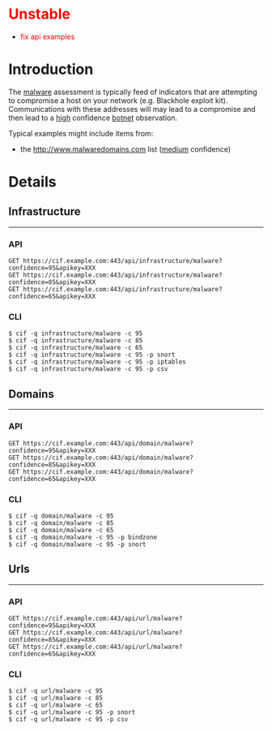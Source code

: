 <font color='red'>
<h1>Unstable</h1>
<ul><li>fix api examples<br>
</font></li></ul>



# Introduction #
The [malware](TaxonomyAssessment_v1#Malware_/_Exploit.md) assessment is typically feed of indicators that are attempting to compromise a host on your network (e.g. Blackhole exploit kit). Communications with these addresses will may lead to a compromise and then lead to a [high](TaxonomyConfidence_v1#85_-_94.md) confidence [botnet](TaxonomyImpact_v0#Botnet.md) observation.

Typical examples might include items from:
  * the http://www.malwaredomains.com list ([medium](TaxonomyConfidence_v1#41_-_74.md) confidence)

# Details #
## Infrastructure ##

---

### API ###
```
GET https://cif.example.com:443/api/infrastructure/malware?confidence=95&apikey=XXX
GET https://cif.example.com:443/api/infrastructure/malware?confidence=85&apikey=XXX
GET https://cif.example.com:443/api/infrastructure/malware?confidence=65&apikey=XXX
```

### CLI ###
```
$ cif -q infrastructure/malware -c 95
$ cif -q infrastructure/malware -c 85
$ cif -q infrastructure/malware -c 65
$ cif -q infrastructure/malware -c 95 -p snort
$ cif -q infrastructure/malware -c 95 -p iptables
$ cif -q infrastructure/malware -c 95 -p csv
```
## Domains ##

---

### API ###
```
GET https://cif.example.com:443/api/domain/malware?confidence=95&apikey=XXX
GET https://cif.example.com:443/api/domain/malware?confidence=85&apikey=XXX
GET https://cif.example.com:443/api/domain/malware?confidence=65&apikey=XXX
```

### CLI ###
```
$ cif -q domain/malware -c 95
$ cif -q domain/malware -c 85
$ cif -q domain/malware -c 65
$ cif -q domain/malware -c 95 -p bindzone
$ cif -q domain/malware -c 95 -p snort
```
## Urls ##

---

### API ###
```
GET https://cif.example.com:443/api/url/malware?confidence=95&apikey=XXX
GET https://cif.example.com:443/api/url/malware?confidence=85&apikey=XXX
GET https://cif.example.com:443/api/url/malware?confidence=65&apikey=XXX
```

### CLI ###
```
$ cif -q url/malware -c 95
$ cif -q url/malware -c 85
$ cif -q url/malware -c 65
$ cif -q url/malware -c 95 -p snort
$ cif -q url/malware -c 95 -p csv
```